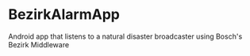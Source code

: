 # BezirkAlarmApp
Android app that listens to a natural disaster broadcaster using Bosch's Bezirk Middleware
